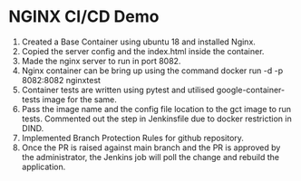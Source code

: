 NGINX CI/CD Demo
================

1. Created a Base Container using ubuntu 18 and installed Nginx.
2. Copied the server config and the index.html inside the container.
3. Made the nginx server to run in port 8082.
4. Nginx container can be bring up using the command docker run -d -p 8082:8082 nginxtest
5. Container tests are written using pytest and utilised google-container-tests image for the same.
6. Pass the image name and the config file location to the gct image to run tests. Commented out the step in Jenkinsfile due to docker restriction in DIND.
7. Implemented Branch Protection Rules for github repository.
8. Once the PR is raised against main branch and the PR is approved by the administrator, the Jenkins job will poll the change and rebuild the application.